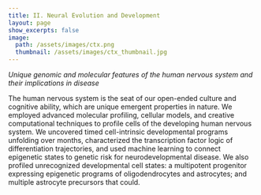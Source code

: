 ```yaml
---
title: II. Neural Evolution and Development
layout: page
show_excerpts: false
image:
  path: /assets/images/ctx.png
  thumbnail: /assets/images/ctx_thumbnail.jpg
---
```


*Unique genomic and molecular features of the human nervous system and their implications in disease*

The human nervous system is the seat of our open-ended culture and cognitive ability, which are unique emergent properties in nature. We employed advanced molecular profiling, cellular models, and creative computational techniques to profile cells of the developing human nervous system. We uncovered timed cell-intrinsic developmental programs unfolding over months, characterized the transcription factor logic of differentiation trajectories, and used machine learning to connect epigenetic states to genetic risk for neurodevelopmental disease. We also profiled unrecognized developmental cell states: a multipotent progenitor expressing epigenetic programs of oligodendrocytes and astrocytes; and multiple astrocyte precursors that could.